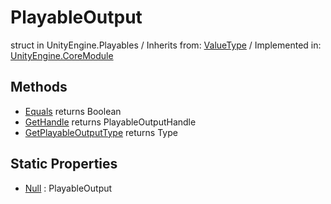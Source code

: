 # PlayableOutput
struct in UnityEngine.Playables
 / Inherits from: <a href="https://docs.unity3d.com/6000.0/Documentation/ScriptReference/ValueType.html" target="_blank">ValueType</a> / Implemented in: <a href="https://docs.unity3d.com/6000.0/Documentation/ScriptReference/UnityEngine.CoreModule.html" target="_blank">UnityEngine.CoreModule</a>
## Methods
- <a href="https://docs.unity3d.com/6000.0/Documentation/ScriptReference/PlayableOutput.Equals.html" target="_blank">Equals</a> returns Boolean
- <a href="https://docs.unity3d.com/6000.0/Documentation/ScriptReference/PlayableOutput.GetHandle.html" target="_blank">GetHandle</a> returns PlayableOutputHandle
- <a href="https://docs.unity3d.com/6000.0/Documentation/ScriptReference/PlayableOutput.GetPlayableOutputType.html" target="_blank">GetPlayableOutputType</a> returns Type
## Static Properties
- <a href="https://docs.unity3d.com/6000.0/Documentation/ScriptReference/PlayableOutput-Null.html" target="_blank">Null</a> : PlayableOutput
